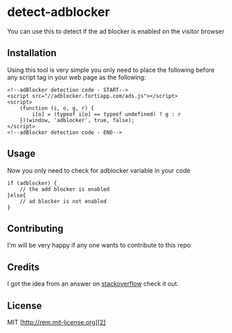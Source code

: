 # detect-adblocker
You can use this to detect if the ad blocker is enabled on the visitor browser

## Installation

Using this tool is very simple you only need to place the following before any script tag in your web page as the following:

    <!--adBlocker detection code - START-->
    <script src="//adblocker.fortiapp.com/ads.js"></script>
    <script>
        (function (i, o, g, r) {
            i[o] = (typeof i[o] == typeof undefined) ? g : r
        })(window, 'adblocker', true, false);
    </script>
    <!--adBlocker detection code - END-->

## Usage

Now you only need to check for adblocker variable in your code

    if (adblocker) {
        // the add blocker is enabled
    }else{
        // ad blocker is not enabled
    }

## Contributing

I'm will be very happy if any one wants to contribute to this repo


## Credits

I got the idea from an answer on [stackoverflow][1] check it out.
                                                           
                                                           
## License

MIT [http://rem.mit-license.org][2]


[1]: http://http://stackoverflow.com/a/20505898/5751341
[2]: http://rem.mit-license.org